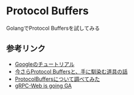 # Protocol Buffers
GolangでProtocol Buffersを試してみる

## 参考リンク
- [Googleのチュートリアル](https://developers.google.com/protocol-buffers/docs/gotutorial)
- [今さらProtocol Buffersと、手に馴染む道具の話](https://qiita.com/yugui/items/160737021d25d761b353#fn1)
- [ProtocolBuffersについて調べてみた](https://qiita.com/aiueo4u/items/54dc5dd8c4772253634c)
- [gRPC-Web is going GA](https://www.cncf.io/blog/2018/10/24/grpc-web-is-going-ga/)